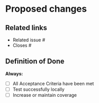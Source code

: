 <!--
     For Work In Progress Pull Requests, please use the Draft PR feature,
     see https://github.blog/2019-02-14-introducing-draft-pull-requests/ for further details.
-->

# Proposed changes

<!-- Describe the changes here giving as much context as necessary -->

## Related links

<!--
For pull requests that relate or close an issue, please include them
below.  We like to follow [GitHub's guidance on linking issues to pull requests](https://docs.github.com/en/issues/tracking-your-work-with-issues/linking-a-pull-request-to-an-issue).
-->

- Related issue #
- Closes #

## Definition of Done

<!-- Strikethrough any below that are not applicable. -->

**Always:**

- [ ] All Acceptance Criteria have been met <!-- (if not, specify what's left via TODOs)  -->
- [ ] Test successfully locally
- [ ] Increase or maintain coverage
